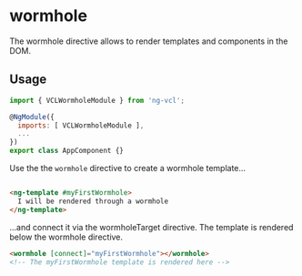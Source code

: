 # wormhole

The wormhole directive allows to render templates and components in the DOM.

## Usage

```js
import { VCLWormholeModule } from 'ng-vcl';

@NgModule({
  imports: [ VCLWormholeModule ],
  ...
})
export class AppComponent {}
```

Use the the `wormhole` directive to create a wormhole template...
```html

<ng-template #myFirstWormhole>
  I will be rendered through a wormhole
</ng-template>
```

...and connect it via the wormholeTarget directive.
The template is rendered below the wormhole directive.
```html
<wormhole [connect]="myFirstWormhole"></wormhole>
<!-- The myFirstWormhole template is rendered here -->
```
